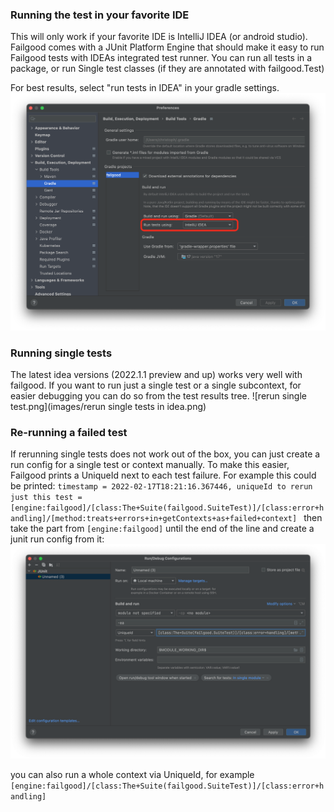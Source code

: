 ### Running the test in your favorite IDE

This will only work if your favorite IDE is IntelliJ IDEA (or android studio).
Failgood comes with a JUnit Platform Engine that should make it easy to run Failgood tests with IDEAs integrated test
runner. You can run all tests in a package, or run Single test classes (if they are annotated with failgood.Test)

For best results, select "run tests in IDEA" in your gradle settings.
![idea gradle settings](images/idea%20gradle%20settings.png)

### Running single tests

The latest idea versions (2022.1.1 preview and up) works very well with failgood. If you want to run just a single test
or a single subcontext, for easier debugging you can do so from the test results tree.
![rerun single test.png](images/rerun single tests in idea.png)

### Re-running a failed test

If rerunning single tests does not work out of the box, you can just create a run config for a single test or context manually.
To make this easier,  Failgood prints a UniqueId next to each test failure.
For example this could be printed: `timestamp = 2022-02-17T18:21:16.367446, uniqueId to rerun just this test = [engine:failgood]/[class:The+Suite(failgood.SuiteTest)]/[class:error+handling]/[method:treats+errors+in+getContexts+as+failed+context]
`
then take the part from `[engine:failgood]` until the end of the line and create a junit run config from it:
![run-config.png](images/run-config.png)

you can also run a whole context via UniqueId, for example `[engine:failgood]/[class:The+Suite(failgood.SuiteTest)]/[class:error+handling]`
